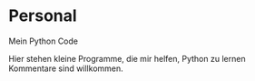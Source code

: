 # Personal
Mein Python Code

Hier stehen kleine Programme, die mir helfen, Python zu lernen
Kommentare sind willkommen.

